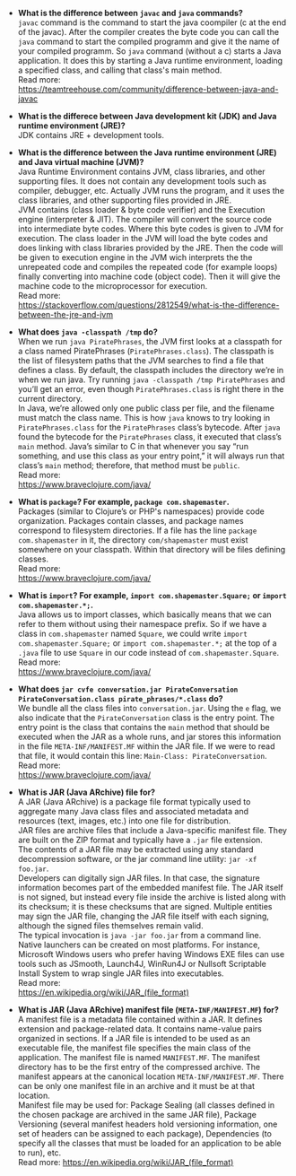 - **What is the difference between `javac` and `java` commands?**  
`javac` command is the command to start the java coompiler (c at the end of the javac). After the compiler creates the byte code you can call the `java` command to start the compiled programm and give it the name of your compiled programm. So `java` command (without a c) starts a Java application. It does this by starting a Java runtime environment, loading a specified class, and calling that class's main method.  
Read more:  
https://teamtreehouse.com/community/difference-between-java-and-javac  

- **What is the differece between Java development kit (JDK) and Java runtime environment (JRE)?**  
JDK contains JRE + development tools.  

- **What is the difference between the Java runtime environment (JRE) and Java virtual machine (JVM)?**  
Java Runtime Environment contains JVM, class libraries, and other supporting files. It does not contain any development tools such as compiler, debugger, etc. Actually JVM runs the program, and it uses the class libraries, and other supporting files provided in JRE.  
JVM contains (class loader & byte code verifier) and the Execution engine (interpreter & JIT). The compiler will convert the source code into intermediate byte codes. Where this byte codes is given to JVM for execution. The class loader in the JVM will load the byte codes and does linking with class libraries provided by the JRE. Then the code will be given to execution engine in the JVM wich interprets the the unrepeated code and compiles the repeated code (for example loops) finally converting into machine code (object code). Then it will give the machine code to the microprocessor for execution.  
Read more:  
https://stackoverflow.com/questions/2812549/what-is-the-difference-between-the-jre-and-jvm  

- **What does `java -classpath /tmp` do?**  
When we run `java PiratePhrases`, the JVM first looks at a classpath for a class named PiratePhrases (`PiratePhrases.class`). The classpath is the list of filesystem paths that the JVM searches to find a file that defines a class. By default, the classpath includes the directory we’re in when we run java. Try running `java -classpath /tmp PiratePhrases` and you’ll get an error, even though `PiratePhrases.class` is right there in the current directory.  
In Java, we’re allowed only one public class per file, and the filename must match the class name. This is how `java` knows to try looking in `PiratePhrases.class` for the `PiratePhrases` class’s bytecode. After `java` found the bytecode for the `PiratePhrases` class, it executed that class’s `main` method. Java’s similar to C in that whenever you say “run something, and use this class as your entry point,” it will always run that class’s `main` method; therefore, that method must be `public`.  
Read more:  
https://www.braveclojure.com/java/  

- **What is `package`? For example, `package com.shapemaster`.**  
Packages (similar to Clojure’s or PHP's namespaces) provide code organization. Packages contain classes, and package names correspond to filesystem directories. If a file has the line `package com.shapemaster` in it, the directory `com/shapemaster` must exist somewhere on your classpath. Within that directory will be files defining classes.  
Read more:  
https://www.braveclojure.com/java/  

- **What is `import`? For example, `import com.shapemaster.Square;` or `import com.shapemaster.*;`.**  
Java allows us to import classes, which basically means that we can refer to them without using their namespace prefix. So if we have a class in `com.shapemaster` named `Square`, we could write `import com.shapemaster.Square;` or `import com.shapemaster.*;` at the top of a `.java` file to use `Square` in our code instead of `com.shapemaster.Square`.  
Read more:  
https://www.braveclojure.com/java/  

- **What does `jar cvfe conversation.jar PirateConversation PirateConversation.class pirate_phrases/*.class` do?**  
We bundle all the class files into `conversation.jar`. Using the `e` flag, we also indicate that the `PirateConversation` class is the entry point. The entry point is the class that contains the `main` method that should be executed when the JAR as a whole runs, and jar stores this information in the file `META-INF/MANIFEST.MF` within the JAR file. If we were to read that file, it would contain this line: `Main-Class: PirateConversation`.  
Read more:  
https://www.braveclojure.com/java/  

- **What is JAR (Java ARchive) file for?**  
A JAR (Java ARchive) is a package file format typically used to aggregate many Java class files and associated metadata and resources (text, images, etc.) into one file for distribution.  
JAR files are archive files that include a Java-specific manifest file. They are built on the ZIP format and typically have a `.jar` file extension.  
The contents of a JAR file may be extracted using any standard decompression software, or the jar command line utility: `jar -xf foo.jar`.  
Developers can digitally sign JAR files. In that case, the signature information becomes part of the embedded manifest file. The JAR itself is not signed, but instead every file inside the archive is listed along with its checksum; it is these checksums that are signed. Multiple entities may sign the JAR file, changing the JAR file itself with each signing, although the signed files themselves remain valid.  
The typical invocation is `java -jar foo.jar` from a command line.  
Native launchers can be created on most platforms. For instance, Microsoft Windows users who prefer having Windows EXE files can use tools such as JSmooth, Launch4J, WinRun4J or Nullsoft Scriptable Install System to wrap single JAR files into executables.  
Read more:  
https://en.wikipedia.org/wiki/JAR_(file_format)  

- **What is JAR (Java ARchive) manifest file (`META-INF/MANIFEST.MF`) for?**  
A manifest file is a metadata file contained within a JAR. It defines extension and package-related data. It contains name-value pairs organized in sections. If a JAR file is intended to be used as an executable file, the manifest file specifies the main class of the application. The manifest file is named `MANIFEST.MF`. The manifest directory has to be the first entry of the compressed archive. The manifest appears at the canonical location `META-INF/MANIFEST.MF`. There can be only one manifest file in an archive and it must be at that location.  
Manifest file may be used for: Package Sealing (all classes defined in the chosen package are archived in the same JAR file), Package Versioning (several manifest headers hold versioning information, one set of headers can be assigned to each package), Dependencies (to specify all the classes that must be loaded for an application to be able to run), etc.  
Read more: https://en.wikipedia.org/wiki/JAR_(file_format)  





